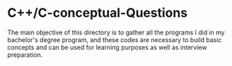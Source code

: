 # C++/C-conceptual-Questions
The main objective of this directory is to gather all the programs 
I did in my bachelor's degree program, and these codes are necessary to build basic concepts 
and can be used for learning purposes as well as interview preparation.  
